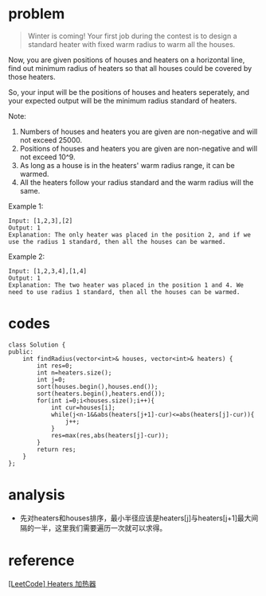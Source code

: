 # problem
>Winter is coming! Your first job during the contest is to design a standard heater with fixed warm radius to warm all the houses.

Now, you are given positions of houses and heaters on a horizontal line, find out minimum radius of heaters so that all houses could be covered by those heaters.

So, your input will be the positions of houses and heaters seperately, and your expected output will be the minimum radius standard of heaters.

Note:
1. Numbers of houses and heaters you are given are non-negative and will not exceed 25000.
2. Positions of houses and heaters you are given are non-negative and will not exceed 10^9.
3. As long as a house is in the heaters' warm radius range, it can be warmed.
4. All the heaters follow your radius standard and the warm radius will the same.

Example 1:
```
Input: [1,2,3],[2]
Output: 1
Explanation: The only heater was placed in the position 2, and if we use the radius 1 standard, then all the houses can be warmed.
```
Example 2:
```
Input: [1,2,3,4],[1,4]
Output: 1
Explanation: The two heater was placed in the position 1 and 4. We need to use radius 1 standard, then all the houses can be warmed.
```

# codes
```
class Solution {
public:
    int findRadius(vector<int>& houses, vector<int>& heaters) {
        int res=0;
        int n=heaters.size();
        int j=0;
        sort(houses.begin(),houses.end());
        sort(heaters.begin(),heaters.end());
        for(int i=0;i<houses.size();i++){
            int cur=houses[i];
            while(j<n-1&&abs(heaters[j+1]-cur)<=abs(heaters[j]-cur)){
                j++;
            }
            res=max(res,abs(heaters[j]-cur));
        }
        return res;
    }
};
```

# analysis
- 先对heaters和houses排序，最小半径应该是heaters[j]与heaters[j+1]最大间隔的一半，这里我们需要遍历一次就可以求得。

# reference
[[LeetCode] Heaters 加热器][1]

[1]: http://www.cnblogs.com/grandyang/p/6181626.html
